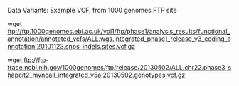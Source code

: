 Data
Variants: Example VCF, from 1000 genomes FTP site 

wget ftp://ftp.1000genomes.ebi.ac.uk/vol1/ftp/phase1/analysis_results/functional_annotation/annotated_vcfs/ALL.wgs.integrated_phase1_release_v3_coding_annotation.20101123.snps_indels.sites.vcf.gz


wget ftp://ftp-trace.ncbi.nih.gov/1000genomes/ftp/release/20130502/ALL.chr22.phase3_shapeit2_mvncall_integrated_v5a.20130502.genotypes.vcf.gz
